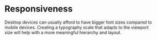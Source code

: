 # Responsiveness

Desktop devices can usually afford to have bigger font sizes compared to mobile devices. Creating a typography scale that adapts to the viewport size will help with a more meaningful hierarchy and layout.
